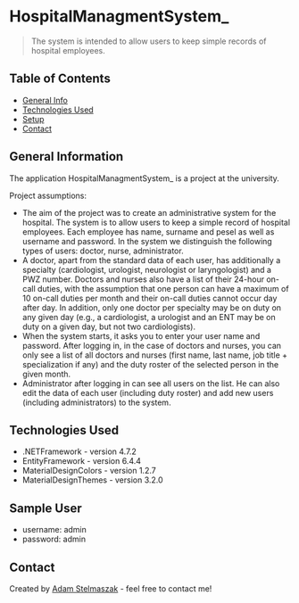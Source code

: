 # HospitalManagmentSystem_
> The system is intended to allow users to keep simple records of hospital employees.

## Table of Contents
* [General Info](#general-information)
* [Technologies Used](#technologies-used)
* [Setup](#setup)
* [Contact](#contact)
<!-- * [License](#license) -->


## General Information
The application HospitalManagmentSystem_ is a project at the university.

Project assumptions:
- The aim of the project was to create an administrative system for the hospital. The system is to allow users to keep a simple record of hospital employees. Each employee has     name, surname and pesel as well as username and password. In the system we distinguish the following types of users: doctor, nurse, administrator.
- A doctor, apart from the standard data of each user, has additionally a specialty (cardiologist, urologist, neurologist or laryngologist) and a PWZ number. Doctors and nurses   also have a list of their 24-hour on-call duties, with the assumption that one person can have a maximum of 10 on-call duties per month and their on-call duties cannot occur     day after day. In addition, only one doctor per specialty may be on duty on any given day (e.g., a cardiologist, a urologist and an ENT may be on duty on a given day, but not   two cardiologists).
- When the system starts, it asks you to enter your user name and password. After logging in, in the case of doctors and nurses, you can only see a list of all doctors and         nurses (first name, last name, job title + specialization if any) and the duty roster of the selected person in the given month.
- Administrator after logging in can see all users on the list. He can also edit the data of each user (including duty roster) and add new users (including administrators) to     the system.

## Technologies Used
- .NETFramework - version 4.7.2
- EntityFramework - version 6.4.4
- MaterialDesignColors - version 1.2.7
- MaterialDesignThemes - version 3.2.0


## Sample User
- username: admin
- password: admin


## Contact
Created by [Adam Stelmaszak](https://www.linkedin.com/in/adam-stelmaszak/) - feel free to contact me!
